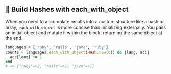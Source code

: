 ## 🔧 Build Hashes with each_with_object

When you need to accumulate results into a custom structure like a hash or array, `each_with_object` is more concise than initializing externally. You pass an initial object and mutate it within the block, returning the same object at the end.

```ruby
languages = ['ruby', 'rails', 'java', 'ruby']
counts = languages.each_with_object(Hash.new(0)) do |lang, acc|
  acc[lang] += 1
end
# => {"ruby"=>2, "rails"=>1, "java"=>1}
```
